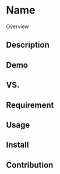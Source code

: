Name
====

Overview

## Description

## Demo

## VS. 

## Requirement

## Usage

## Install

## Contribution
